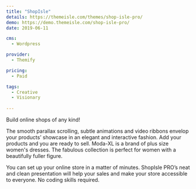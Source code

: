 ```yaml
---
title: "ShopIsle"
details: https://themeisle.com/themes/shop-isle-pro/
demo: https://demo.themeisle.com/shop-isle-pro/
date: 2019-06-11

cms: 
  - Wordpress

provider: 
  - Themify

pricing:
  - Paid

tags:
  - Creative
  - Visionary
  
---
```


Build online shops of any kind!

The smooth parallax scrolling, subtle animations and video ribbons envelop your products’ showcase in an elegant and interactive fashion. Add your products and you are ready to sell. Moda-XL is a brand of plus size women's dresses. The fabulous collection is perfect for women with a beautifully fuller figure.

You can set up your online store in a matter of minutes. ShopIsle PRO’s neat and clean presentation will help your sales and make your store accessible to everyone. No coding skills required.